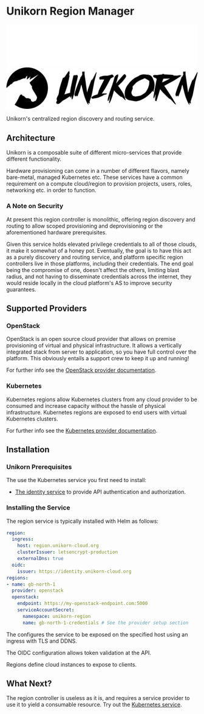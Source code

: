 # Unikorn Region Manager

![Unikorn Logo](https://raw.githubusercontent.com/unikorn-cloud/assets/main/images/logos/light-on-dark/logo.svg#gh-dark-mode-only)
![Unikorn Logo](https://raw.githubusercontent.com/unikorn-cloud/assets/main/images/logos/dark-on-light/logo.svg#gh-light-mode-only)

Unikorn's centralized region discovery and routing service.

## Architecture

Unikorn is a composable suite of different micro-services that provide different functionality.

Hardware provisioning can come in a number of different flavors, namely bare-metal, managed Kubernetes etc.
These services have a common requirement on a compute cloud/region to provision projects, users, roles, networking etc. in order to function.

### A Note on Security

At present this region controller is monolithic, offering region discovery and routing to allow scoped provisioning and deprovisioning or the aforementioned hardware prerequisites.

Given this service holds elevated privilege credentials to all of those clouds, it make it somewhat of a honey pot.
Eventually, the goal is to have this act as a purely discovery and routing service, and platform specific region controllers live in those platforms, including their credentials.
The end goal being the compromise of one, doesn't affect the others, limiting blast radius, and not having to disseminate credentials across the internet, they would reside locally in the cloud platform's AS to improve security guarantees.

## Supported Providers

### OpenStack

OpenStack is an open source cloud provider that allows on premise provisioning of virtual and physical infrastructure.
It allows a vertically integrated stack from server to application, so you have full control over the platform.
This obviously entails a support crew to keep it up and running!

For further info see the [OpenStack provider documentation](pkg/providers/openstack/README.md).

### Kubernetes

Kubernetes regions allow Kubernetes clusters from any cloud provider to be consumed and increase capacity without the hassle of physical infrastructure.
Kubernetes regions are exposed to end users with virtual Kubernetes clusters.

For further info see the [Kubernetes provider documentation](pkg/providers/kubernetes/README.md).

## Installation

### Unikorn Prerequisites

The use the Kubernetes service you first need to install:

* [The identity service](https://github.com/unikorn-cloud/identity) to provide API authentication and authorization.

### Installing the Service

The region service is typically installed with Helm as follows:

```yaml
region:
  ingress:
    host: region.unikorn-cloud.org
    clusterIssuer: letsencrypt-production
    externalDns: true
  oidc:
    issuer: https://identity.unikorn-cloud.org
regions:
- name: gb-north-1
  provider: openstack
  openstack:
    endpoint: https://my-openstack-endpoint.com:5000
    serviceAccountSecret:
      namespace: unikorn-region
      name: gb-north-1-credentials # See the provider setup section
```

The configures the service to be exposed on the specified host using an ingress with TLS and DDNS.

The OIDC configuration allows token validation at the API.

Regions define cloud instances to expose to clients.

## What Next?

The region controller is useless as it is, and requires a service provider to use it to yield a consumable resource.
Try out the [Kubernetes service](https://github.com/unikorn-cloud/kubernetes).
